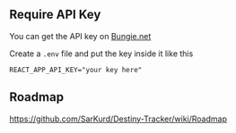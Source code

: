 ## Require API Key

You can get the API key on [Bungie.net](https://www.bungie.net/en/Application)
 
Create a `.env` file and put the key inside it like this
```
REACT_APP_API_KEY="your key here"
```


## Roadmap

https://github.com/SarKurd/Destiny-Tracker/wiki/Roadmap
